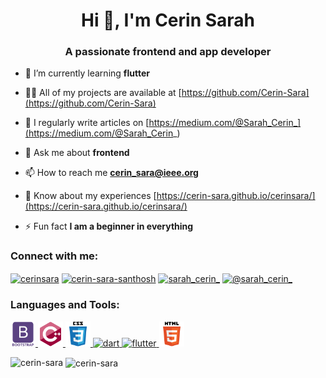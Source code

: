 <h1 align="center">Hi 👋, I'm Cerin Sarah</h1>
<h3 align="center">A passionate frontend and app developer</h3>

- 🌱 I’m currently learning **flutter**

- 👨‍💻 All of my projects are available at [https://github.com/Cerin-Sara](https://github.com/Cerin-Sara)

- 📝 I regularly write articles on [https://medium.com/@Sarah_Cerin_](https://medium.com/@Sarah_Cerin_)

- 💬 Ask me about **frontend**

- 📫 How to reach me **cerin_sara@ieee.org**

- 📄 Know about my experiences [https://cerin-sara.github.io/cerinsara/](https://cerin-sara.github.io/cerinsara/)

- ⚡ Fun fact **I am a beginner in everything**

<h3 align="left">Connect with me:</h3>
<p align="left">
<a href="https://twitter.com/cerinsara" target="blank"><img align="center" src="https://raw.githubusercontent.com/rahuldkjain/github-profile-readme-generator/master/src/images/icons/Social/twitter.svg" alt="cerinsara" height="30" width="40" /></a>
<a href="https://linkedin.com/in/cerin-sara-santhosh" target="blank"><img align="center" src="https://raw.githubusercontent.com/rahuldkjain/github-profile-readme-generator/master/src/images/icons/Social/linked-in-alt.svg" alt="cerin-sara-santhosh" height="30" width="40" /></a>
<a href="https://instagram.com/sarah_cerin_" target="blank"><img align="center" src="https://raw.githubusercontent.com/rahuldkjain/github-profile-readme-generator/master/src/images/icons/Social/instagram.svg" alt="sarah_cerin_" height="30" width="40" /></a>
<a href="https://medium.com/@sarah_cerin_" target="blank"><img align="center" src="https://raw.githubusercontent.com/rahuldkjain/github-profile-readme-generator/master/src/images/icons/Social/medium.svg" alt="@sarah_cerin_" height="30" width="40" /></a>
</p>

<h3 align="left">Languages and Tools:</h3>
<p align="left"> <a href="https://getbootstrap.com" target="_blank"> <img src="https://raw.githubusercontent.com/devicons/devicon/master/icons/bootstrap/bootstrap-plain-wordmark.svg" alt="bootstrap" width="40" height="40"/> </a> <a href="https://www.w3schools.com/cpp/" target="_blank"> <img src="https://raw.githubusercontent.com/devicons/devicon/master/icons/cplusplus/cplusplus-original.svg" alt="cplusplus" width="40" height="40"/> </a> <a href="https://www.w3schools.com/css/" target="_blank"> <img src="https://raw.githubusercontent.com/devicons/devicon/master/icons/css3/css3-original-wordmark.svg" alt="css3" width="40" height="40"/> </a> <a href="https://dart.dev" target="_blank"> <img src="https://www.vectorlogo.zone/logos/dartlang/dartlang-icon.svg" alt="dart" width="40" height="40"/> </a> <a href="https://flutter.dev" target="_blank"> <img src="https://www.vectorlogo.zone/logos/flutterio/flutterio-icon.svg" alt="flutter" width="40" height="40"/> </a> <a href="https://www.w3.org/html/" target="_blank"> <img src="https://raw.githubusercontent.com/devicons/devicon/master/icons/html5/html5-original-wordmark.svg" alt="html5" width="40" height="40"/> </a> </p>

<p><img align="left" src="https://github-readme-stats.vercel.app/api/top-langs?username=cerin-sara&show_icons=true&locale=en&layout=compact" alt="cerin-sara" /></p>

<p>&nbsp;<img align="center" src="https://github-readme-stats.vercel.app/api?username=cerin-sara&show_icons=true&locale=en" alt="cerin-sara" /></p>
